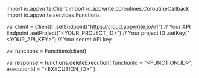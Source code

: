 import io.appwrite.Client
import io.appwrite.coroutines.CoroutineCallback
import io.appwrite.services.Functions

val client = Client()
    .setEndpoint("https://cloud.appwrite.io/v1") // Your API Endpoint
    .setProject("<YOUR_PROJECT_ID>") // Your project ID
    .setKey("<YOUR_API_KEY>") // Your secret API key

val functions = Functions(client)

val response = functions.deleteExecution(
    functionId = "<FUNCTION_ID>",
    executionId = "<EXECUTION_ID>"
)
